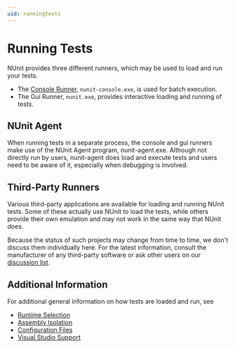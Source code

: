 ```yaml
---
uid: runningtests
---
```


# Running Tests

NUnit provides three different runners, which may be used to load and
run your tests.

* The [Console Runner](Console-Runner.md), `nunit-console.exe`, is used for batch execution.
* The Gui Runner, `nunit.exe`, provides interactive loading and running of tests.

## NUnit Agent

When running tests in a separate process, the console and gui runners make use of the NUnit Agent program, nunit-agent.exe. Although not directly run by users, nunit-agent does load and execute tests and users need to be aware of it, especially when debugging is involved.

## Third-Party Runners

Various third-party applications are available for loading and running NUnit tests. Some of these actually use NUnit to load the tests, while others provide their own emulation and may not work in the same way that NUnit does.

Because the status of such projects may change from time to time, we don't discuss them individually here. For the latest information, consult the manufacturer of any third-party software or ask other users on our
[discussion list](https://groups.google.com/group/nunit-discuss).

## Additional Information

For additional general information on how tests are loaded and run, see

* [Runtime Selection](xref:runtimeselection)
* [Assembly Isolation](xref:assemblyisolation)
* [Configuration Files](xref:configurationfiles)
* [Visual Studio Support](xref:visualstudiosupport)

